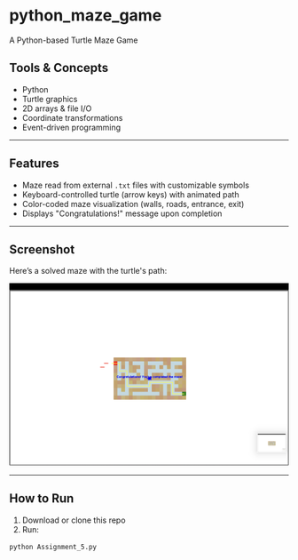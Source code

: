 # python_maze_game
A Python-based Turtle Maze Game
##  Tools & Concepts
- Python
- Turtle graphics
- 2D arrays & file I/O
- Coordinate transformations
- Event-driven programming

---

##  Features
- Maze read from external `.txt` files with customizable symbols
- Keyboard-controlled turtle (arrow keys) with animated path
- Color-coded maze visualization (walls, roads, entrance, exit)
- Displays "Congratulations!" message upon completion

---

##  Screenshot

Here’s a solved maze with the turtle's path:

![Maze Game](maze_screenshot.png)

---

##  How to Run

1. Download or clone this repo
2. Run:

```bash
python Assignment_5.py
